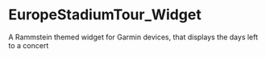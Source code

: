 # EuropeStadiumTour_Widget
A Rammstein themed widget for Garmin devices, that displays the days left to a concert
